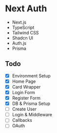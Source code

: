 # Next Auth

- Next.js
- TypeScript
- Tailwind CSS
- Shadcn UI
- Auth.js
- Prisma

## Todo

- [x] Environment Setup
- [x] Home Page
- [x] Card Wrapper
- [x] Login Form
- [x] Register Form
- [x] DB & Prisma Setup
- [ ] Create User
- [ ] Login & Middleware
- [ ] Callbacks
- [ ] OAuth

